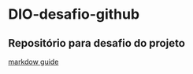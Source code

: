 # DIO-desafio-github

## Repositório para desafio do projeto 

[markdow guide](https://www.markdownguide.org/basic-syntax/)
